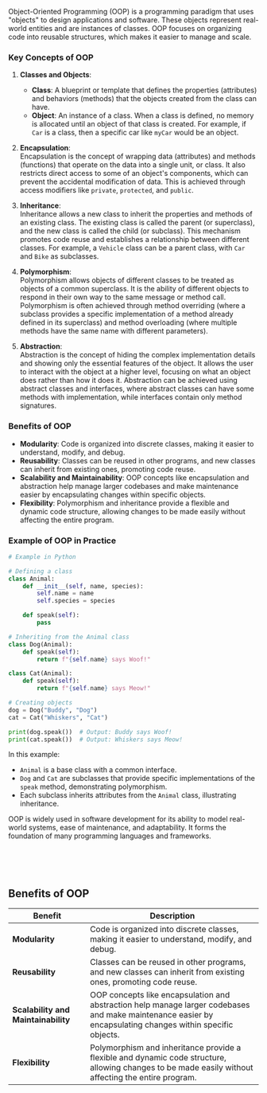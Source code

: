 Object-Oriented Programming (OOP) is a programming paradigm that uses "objects" to design applications and software. These objects represent real-world entities and are instances of classes. OOP focuses on organizing code into reusable structures, which makes it easier to manage and scale.

### Key Concepts of OOP

1. **Classes and Objects**:

   - **Class**: A blueprint or template that defines the properties (attributes) and behaviors (methods) that the objects created from the class can have.
   - **Object**: An instance of a class. When a class is defined, no memory is allocated until an object of that class is created. For example, if `Car` is a class, then a specific car like `myCar` would be an object.

2. **Encapsulation**:  
   Encapsulation is the concept of wrapping data (attributes) and methods (functions) that operate on the data into a single unit, or class. It also restricts direct access to some of an object's components, which can prevent the accidental modification of data. This is achieved through access modifiers like `private`, `protected`, and `public`.

3. **Inheritance**:  
   Inheritance allows a new class to inherit the properties and methods of an existing class. The existing class is called the parent (or superclass), and the new class is called the child (or subclass). This mechanism promotes code reuse and establishes a relationship between different classes. For example, a `Vehicle` class can be a parent class, with `Car` and `Bike` as subclasses.

4. **Polymorphism**:  
   Polymorphism allows objects of different classes to be treated as objects of a common superclass. It is the ability of different objects to respond in their own way to the same message or method call. Polymorphism is often achieved through method overriding (where a subclass provides a specific implementation of a method already defined in its superclass) and method overloading (where multiple methods have the same name with different parameters).

5. **Abstraction**:  
   Abstraction is the concept of hiding the complex implementation details and showing only the essential features of the object. It allows the user to interact with the object at a higher level, focusing on what an object does rather than how it does it. Abstraction can be achieved using abstract classes and interfaces, where abstract classes can have some methods with implementation, while interfaces contain only method signatures.

### Benefits of OOP

- **Modularity**: Code is organized into discrete classes, making it easier to understand, modify, and debug.
- **Reusability**: Classes can be reused in other programs, and new classes can inherit from existing ones, promoting code reuse.
- **Scalability and Maintainability**: OOP concepts like encapsulation and abstraction help manage larger codebases and make maintenance easier by encapsulating changes within specific objects.
- **Flexibility**: Polymorphism and inheritance provide a flexible and dynamic code structure, allowing changes to be made easily without affecting the entire program.

### Example of OOP in Practice

```python
# Example in Python

# Defining a class
class Animal:
    def __init__(self, name, species):
        self.name = name
        self.species = species

    def speak(self):
        pass

# Inheriting from the Animal class
class Dog(Animal):
    def speak(self):
        return f"{self.name} says Woof!"

class Cat(Animal):
    def speak(self):
        return f"{self.name} says Meow!"

# Creating objects
dog = Dog("Buddy", "Dog")
cat = Cat("Whiskers", "Cat")

print(dog.speak())  # Output: Buddy says Woof!
print(cat.speak())  # Output: Whiskers says Meow!
```

In this example:

- `Animal` is a base class with a common interface.
- `Dog` and `Cat` are subclasses that provide specific implementations of the `speak` method, demonstrating polymorphism.
- Each subclass inherits attributes from the `Animal` class, illustrating inheritance.

OOP is widely used in software development for its ability to model real-world systems, ease of maintenance, and adaptability. It forms the foundation of many programming languages and frameworks.

<br/>
<br/>
<br/>

## Benefits of OOP

| **Benefit**                         | **Description**                                                                                                                                            |
| ----------------------------------- | ---------------------------------------------------------------------------------------------------------------------------------------------------------- |
| **Modularity**                      | Code is organized into discrete classes, making it easier to understand, modify, and debug.                                                                |
| **Reusability**                     | Classes can be reused in other programs, and new classes can inherit from existing ones, promoting code reuse.                                             |
| **Scalability and Maintainability** | OOP concepts like encapsulation and abstraction help manage larger codebases and make maintenance easier by encapsulating changes within specific objects. |
| **Flexibility**                     | Polymorphism and inheritance provide a flexible and dynamic code structure, allowing changes to be made easily without affecting the entire program.       |
